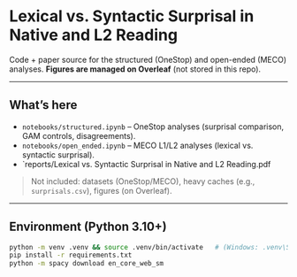 # Lexical vs. Syntactic Surprisal in Native and L2 Reading

Code + paper source for the structured (OneStop) and open-ended (MECO) analyses.
**Figures are managed on Overleaf** (not stored in this repo).

---

## What’s here
- `notebooks/structured.ipynb` – OneStop analyses (surprisal comparison, GAM controls, disagreements).
- `notebooks/open_ended.ipynb` – MECO L1/L2 analyses (lexical vs. syntactic surprisal).
- `reports/Lexical vs. Syntactic Surprisal in Native and L2 Reading.pdf

> Not included: datasets (OneStop/MECO), heavy caches (e.g., `surprisals.csv`), figures (on Overleaf).

---

## Environment (Python 3.10+)
```bash
python -m venv .venv && source .venv/bin/activate   # (Windows: .venv\Scripts\activate)
pip install -r requirements.txt
python -m spacy download en_core_web_sm
